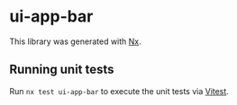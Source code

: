 # ui-app-bar

This library was generated with [Nx](https://nx.dev).

## Running unit tests

Run `nx test ui-app-bar` to execute the unit tests via [Vitest](https://vitest.dev/).
